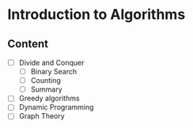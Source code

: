 # Introduction to Algorithms

## Content

- [ ] Divide and Conquer
  - [ ] Binary Search
  - [ ] Counting 
  - [ ] Summary
- [ ] Greedy algorithms
- [ ] Dynamic Programming
- [ ] Graph Theory
